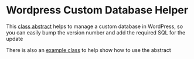 # Wordpress Custom Database Helper

This [class abstract](jay_custom_database_helper.php) helps to manage a custom database in WordPress, so you can easily bump the version number and add the required SQL for the update

There is also an [example class](example_custom_database.php) to help show how to use the abstract